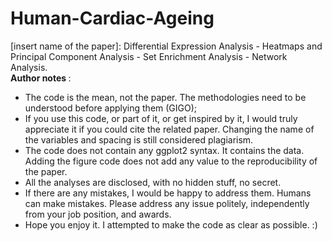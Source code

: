 # Human-Cardiac-Ageing
[insert name of the paper]: Differential Expression Analysis - Heatmaps and Principal Component Analysis - Set Enrichment Analysis - Network Analysis. <br>
<b> Author notes </b>: <br>  
<ul>
  <li> The code is the mean, not the paper. The methodologies need to be understood before applying them (GIGO); </li>
  <li> If you use this code, or part of it, or get inspired by it, I would truly appreciate it if you could cite the related paper. Changing the name of the variables          and spacing is still considered plagiarism.</li> 
  <li> The code does not contain any ggplot2 syntax. It contains the data. Adding the figure code does not add any value to the reproducibility of the paper.</li> 
  <li> All the analyses are disclosed, with no hidden stuff, no secret.</li>
  <li> If there are any mistakes, I would be happy to address them. Humans can make mistakes. Please address any issue politely, independently from your job position,          and awards.</li> 
  <li> Hope you enjoy it. I attempted to make the code as clear as possible. :) </li>
